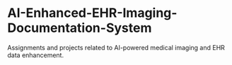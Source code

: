 # AI-Enhanced-EHR-Imaging-Documentation-System
Assignments and projects related to AI-powered medical imaging and EHR data enhancement.
